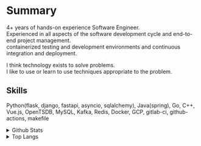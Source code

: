 # Summary

4+ years of hands-on experience Software Engineer.  
Experienced in all aspects of the software development cycle and end-to-end project management.  
containerized testing and development environments and continuous integration and deployment.  

I think technology exists to solve problems.  
I like to use or learn to use techniques appropriate to the problem.

## Skills
Python(flask, django, fastapi, asyncio, sqlalchemy), Java(spring), Go, C++, Vue.js, OpenTSDB, MySQL, Kafka, Redis, Docker, GCP, gitlab-ci, github-actions, makefile

<details><summary>Github Stats</summary>
  
  [![Anurag's github stats](https://github-readme-stats.vercel.app/api?username=mcauto)](https://github.com/anuraghazra/github-readme-stats)

</details>

<details><summary>Top Langs</summary>
  
  [![Top Langs](https://github-readme-stats.vercel.app/api/top-langs/?username=mcauto&hide=css,html,C%23)](https://github.com/anuraghazra/github-readme-stats)

</details>
